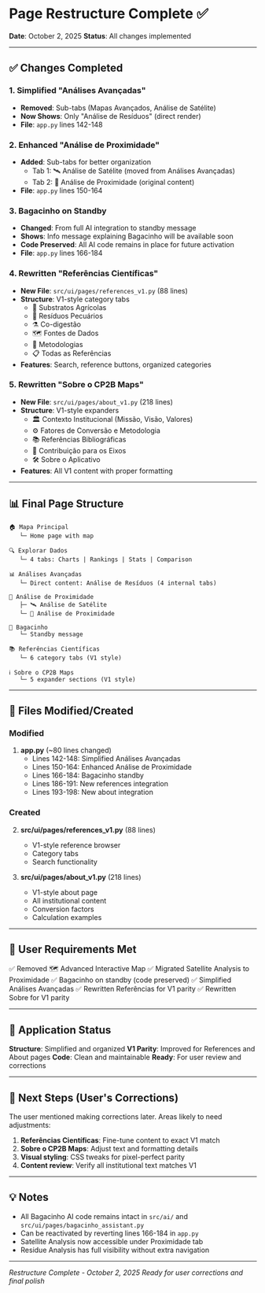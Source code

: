 # Page Restructure Complete ✅

**Date**: October 2, 2025
**Status**: All changes implemented

---

## ✅ Changes Completed

### 1. **Simplified "Análises Avançadas"**
- **Removed**: Sub-tabs (Mapas Avançados, Análise de Satélite)
- **Now Shows**: Only "Análise de Resíduos" (direct render)
- **File**: `app.py` lines 142-148

### 2. **Enhanced "Análise de Proximidade"**
- **Added**: Sub-tabs for better organization
  - Tab 1: 🛰️ Análise de Satélite (moved from Análises Avançadas)
  - Tab 2: 🎯 Análise de Proximidade (original content)
- **File**: `app.py` lines 150-164

### 3. **Bagacinho on Standby**
- **Changed**: From full AI integration to standby message
- **Shows**: Info message explaining Bagacinho will be available soon
- **Code Preserved**: All AI code remains in place for future activation
- **File**: `app.py` lines 166-184

### 4. **Rewritten "Referências Científicas"**
- **New File**: `src/ui/pages/references_v1.py` (88 lines)
- **Structure**: V1-style category tabs
  - 🌾 Substratos Agrícolas
  - 🐄 Resíduos Pecuários
  - ⚗️ Co-digestão
  - 🗺️ Fontes de Dados
  - 🔬 Metodologias
  - 📋 Todas as Referências
- **Features**: Search, reference buttons, organized categories

### 5. **Rewritten "Sobre o CP2B Maps"**
- **New File**: `src/ui/pages/about_v1.py` (218 lines)
- **Structure**: V1-style expanders
  - 🏛️ Contexto Institucional (Missão, Visão, Valores)
  - ⚙️ Fatores de Conversão e Metodologia
  - 📚 Referências Bibliográficas
  - 🎯 Contribuição para os Eixos
  - 🛠️ Sobre o Aplicativo
- **Features**: All V1 content with proper formatting

---

## 📊 Final Page Structure

```
🏠 Mapa Principal
   └─ Home page with map

🔍 Explorar Dados
   └─ 4 tabs: Charts | Rankings | Stats | Comparison

📊 Análises Avançadas
   └─ Direct content: Análise de Resíduos (4 internal tabs)

🎯 Análise de Proximidade
   ├─ 🛰️ Análise de Satélite
   └─ 🎯 Análise de Proximidade

🍊 Bagacinho
   └─ Standby message

📚 Referências Científicas
   └─ 6 category tabs (V1 style)

ℹ️ Sobre o CP2B Maps
   └─ 5 expander sections (V1 style)
```

---

## 📁 Files Modified/Created

### Modified
1. **app.py** (~80 lines changed)
   - Lines 142-148: Simplified Análises Avançadas
   - Lines 150-164: Enhanced Análise de Proximidade
   - Lines 166-184: Bagacinho standby
   - Lines 186-191: New references integration
   - Lines 193-198: New about integration

### Created
2. **src/ui/pages/references_v1.py** (88 lines)
   - V1-style reference browser
   - Category tabs
   - Search functionality

3. **src/ui/pages/about_v1.py** (218 lines)
   - V1-style about page
   - All institutional content
   - Conversion factors
   - Calculation examples

---

## 🎯 User Requirements Met

✅ Removed 🗺️ Advanced Interactive Map
✅ Migrated Satellite Analysis to Proximidade
✅ Bagacinho on standby (code preserved)
✅ Simplified Análises Avançadas
✅ Rewritten Referências for V1 parity
✅ Rewritten Sobre for V1 parity

---

## 🚀 Application Status

**Structure**: Simplified and organized
**V1 Parity**: Improved for References and About pages
**Code**: Clean and maintainable
**Ready**: For user review and corrections

---

## 📝 Next Steps (User's Corrections)

The user mentioned making corrections later. Areas likely to need adjustments:

1. **Referências Científicas**: Fine-tune content to exact V1 match
2. **Sobre o CP2B Maps**: Adjust text and formatting details
3. **Visual styling**: CSS tweaks for pixel-perfect parity
4. **Content review**: Verify all institutional text matches V1

---

## 💡 Notes

- All Bagacinho AI code remains intact in `src/ai/` and `src/ui/pages/bagacinho_assistant.py`
- Can be reactivated by reverting lines 166-184 in `app.py`
- Satellite Analysis now accessible under Proximidade tab
- Residue Analysis has full visibility without extra navigation

---

*Restructure Complete - October 2, 2025*
*Ready for user corrections and final polish*
